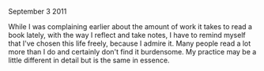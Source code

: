September 3 2011

While I was complaining earlier about the amount of work it takes to
read a book lately, with the way I reflect and take notes, I have to
remind myself that I've chosen this life freely, because I admire it.
Many people read a lot more than I do and certainly don't find it
burdensome. My practice may be a little different in detail but is the
same in essence. 
